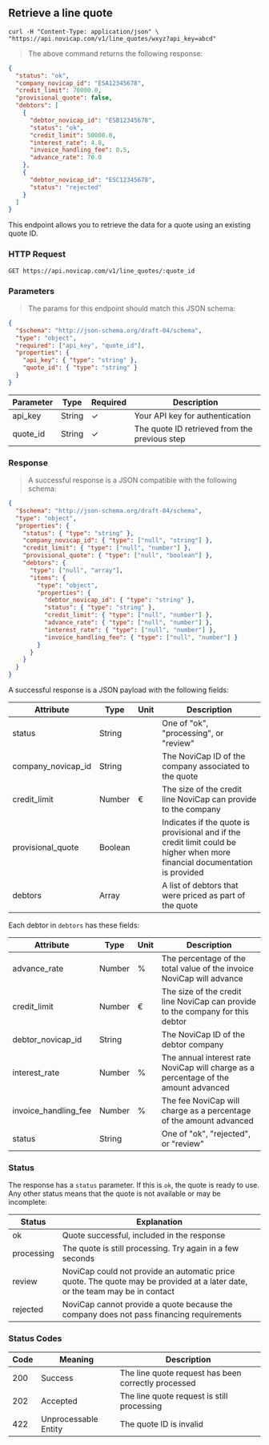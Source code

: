 ## Retrieve a line quote

```shell
curl -H "Content-Type: application/json" \
"https://api.novicap.com/v1/line_quotes/wxyz?api_key=abcd"
```

> The above command returns the following response:

```json
{
  "status": "ok",
  "company_novicap_id": "ESA12345678",
  "credit_limit": 70000.0,
  "provisional_quote": false,
  "debtors": [
    {
      "debtor_novicap_id": "ESB12345678",
      "status": "ok",
      "credit_limit": 50000.0,
      "interest_rate": 4.8,
      "invoice_handling_fee": 0.5,
      "advance_rate": 70.0
    },
    {
      "debtor_novicap_id": "ESC12345678",
      "status": "rejected"
    }
  ]
}
```

This endpoint allows you to retrieve the data for a quote using an existing quote ID.

### HTTP Request

`GET https://api.novicap.com/v1/line_quotes/:quote_id`

### Parameters

> The params for this endpoint should match this JSON schema:

```json
{
  "$schema": "http://json-schema.org/draft-04/schema",
  "type": "object",
  "required": ["api_key", "quote_id"],
  "properties": {
    "api_key": { "type": "string" },
    "quote_id": { "type": "string" }
  }
}
```

| Parameter | Type   | Required | Description                                   |
|-----------|--------|----------|-----------------------------------------------|
| api_key   | String | ✓        | Your API key for authentication               |
| quote_id  | String | ✓        | The quote ID retrieved from the previous step |

### Response

> A successful response is a JSON compatible with the following schema:

```json
{
  "$schema": "http://json-schema.org/draft-04/schema",
  "type": "object",
  "properties": {
    "status": { "type": "string" },
    "company_novicap_id": { "type": ["null", "string"] },
    "credit_limit": { "type": ["null", "number"] },
    "provisional_quote": { "type": ["null", "boolean"] },
    "debtors": {
      "type": ["null", "array"],
      "items": {
        "type": "object",
        "properties": {
          "debtor_novicap_id": { "type": "string" },
          "status": { "type": "string" },
          "credit_limit": { "type": ["null", "number"] },
          "advance_rate": { "type": ["null", "number"] },
          "interest_rate": { "type": ["null", "number"] },
          "invoice_handling_fee": { "type": ["null", "number"] }
        }
      }
    }
  }
}
```

A successful response is a JSON payload with the following fields:

| Attribute          | Type    | Unit | Description                                                                                                                 |
|--------------------|---------|------|-----------------------------------------------------------------------------------------------------------------------------|
| status             | String  |      | One of "ok", "processing", or "review"                                                                                      |
| company_novicap_id | String  |      | The NoviCap ID of the company associated to the quote                                                                       |
| credit_limit       | Number  | €    | The size of the credit line NoviCap can provide to the company                                                              |
| provisional_quote  | Boolean |      | Indicates if the quote is provisional and if the credit limit could be higher when more financial documentation is provided |
| debtors            | Array   |      | A list of debtors that were priced as part of the quote                                                                     |

Each debtor in `debtors` has these fields:

| Attribute            | Type   | Unit | Description                                                                         |
|----------------------|--------|------|-------------------------------------------------------------------------------------|
| advance_rate         | Number | %    | The percentage of the total value of the invoice NoviCap will advance               |
| credit_limit         | Number | €    | The size of the credit line NoviCap can provide to the company for this debtor      |
| debtor_novicap_id    | String |      | The NoviCap ID of the debtor company                                                |
| interest_rate        | Number | %    | The annual interest rate NoviCap will charge as a percentage of the amount advanced |
| invoice_handling_fee | Number | %    | The fee NoviCap will charge as a percentage of the amount advanced                  |
| status               | String |      | One of "ok", "rejected", or "review"                                                |

### Status

The response has a `status` parameter. If this is `ok`, the quote is ready to use. Any other status means that the quote is not available or may be incomplete:

| Status     | Explanation                                                                                                                  |
|------------|------------------------------------------------------------------------------------------------------------------------------|
| ok         | Quote successful, included in the response                                                                                   |
| processing | The quote is still processing. Try again in a few seconds                                                                    |
| review     | NoviCap could not provide an automatic price quote. The quote may be provided at a later date, or the team may be in contact |
| rejected   | NoviCap cannot provide a quote because the company does not pass financing requirements                                      |

### Status Codes

| Code | Meaning              | Description                                         |
|------|----------------------|-----------------------------------------------------|
| 200  | Success              | The line quote request has been correctly processed |
| 202  | Accepted             | The line quote request is still processing          |
| 422  | Unprocessable Entity | The quote ID is invalid                             |
